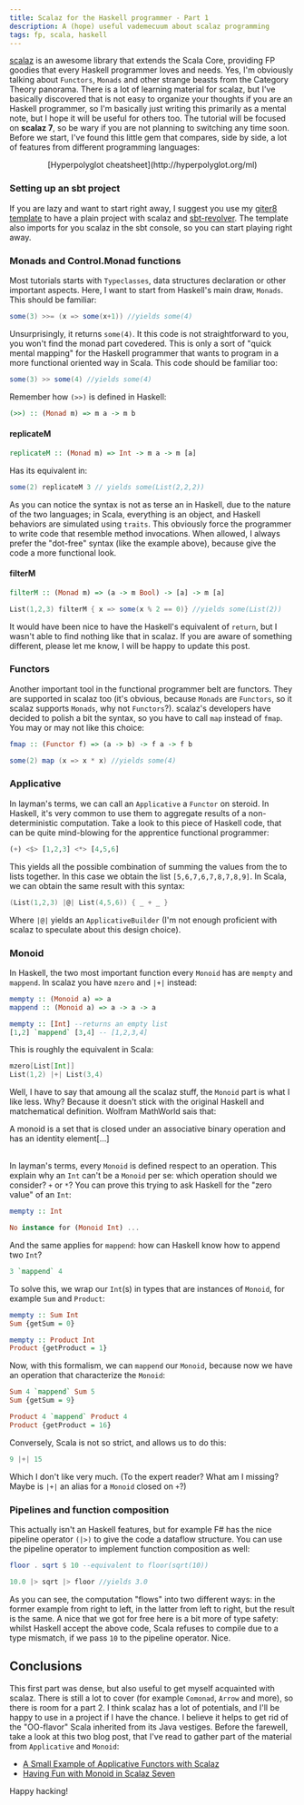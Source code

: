 ```yaml
---
title: Scalaz for the Haskell programmer - Part 1
description: A (hope) useful vademecuum about scalaz programming
tags: fp, scala, haskell
---
```


[scalaz](https://github.com/scalaz/scalaz) is an awesome library that extends
the Scala Core, providing FP goodies that every Haskell programmer loves and
needs. Yes, I'm obviously talking about ```Functors```, ```Monads``` and
other strange beasts from the Category Theory panorama. There is a lot of
learning material for scalaz, but I've basically discovered that is not easy
to organize your thoughts if you are an Haskell programmer, so I'm basically just
writing this primarily as a mental note, but I hope it will be useful for
others too. The tutorial will be focused on **scalaz 7**, so be wary if you
are not planning to switching any time soon.
Before we start, I've found this little gem that compares, side by side,
a lot of features from different programming languages:

<div align="center" markdown="1">
[Hyperpolyglot cheatsheet](http://hyperpolyglot.org/ml)
</div>

### Setting up an sbt project
If you are lazy and want to start right away, I suggest you use my 
[giter8 template](https://github.com/adinapoli/scalaz-revolver.g8)
to have a plain project with scalaz and
[sbt-revolver](https://github.com/spray/sbt-revolver). The template also
imports for you scalaz in the sbt console, so you can start playing right
away.

### Monads and Control.Monad functions
Most tutorials starts with ```Typeclasses```, data structures declaration or other
important aspects. Here, I want to start from Haskell's main draw, ```Monads```.
This should be familiar:

```Scala
some(3) >>= (x => some(x+1)) //yields some(4)
```

Unsurprisingly, it returns ```some(4)```. It this code is not straightforward
to you, you won't find the monad part covedered. This is only a sort
of "quick mental mapping" for the Haskell programmer that wants to program
in a more functional oriented way in Scala.
This code should be familiar too:

```Scala
some(3) >> some(4) //yields some(4)
```

Remember how ```(>>)``` is defined in Haskell:

```Haskell
(>>) :: (Monad m) => m a -> m b
```

#### replicateM

```Haskell
replicateM :: (Monad m) => Int -> m a -> m [a]
```

Has its equivalent in:

```Scala
some(2) replicateM 3 // yields some(List(2,2,2))
```

As you can notice the syntax is not as terse an in Haskell, due to the nature
of the two languages; in Scala, everything is an object, and Haskell
behaviors are simulated using ```traits```. This obviously force the
programmer to write code that resemble method invocations. When allowed, I
always prefer the "dot-free" syntax (like the example above), because give
the code a more functional look.

#### filterM

```Haskell
filterM :: (Monad m) => (a -> m Bool) -> [a] -> m [a]
```

```Scala
List(1,2,3) filterM { x => some(x % 2 == 0)} //yields some(List(2))
```

It would have been nice to have the Haskell's equivalent of ```return```,
but I wasn't able to find nothing like that in scalaz. If you are aware of
something different, please let me know, I will be happy to update this post.

### Functors
Another important tool in the functional programmer belt are functors. They
are supported in scalaz too (it's obvious, because ```Monads``` are ```Functors```,
so it scalaz supports ```Monads```, why not ```Functors```?). scalaz's
developers have decided to polish a bit the syntax, so you have to call ```map```
instead of ```fmap```. You may or may not like this choice:

```Haskell
fmap :: (Functor f) => (a -> b) -> f a -> f b
```

```Scala
some(2) map (x => x * x) //yields some(4)
```

### Applicative
In layman's terms, we can call an ```Applicative``` a ```Functor``` on steroid.
In Haskell, it's very common to use them to aggregate results of a 
non-deterministic computation. Take a look to this piece of Haskell code, that
can be quite mind-blowing for the apprentice functional programmer:

```Haskell
(+) <$> [1,2,3] <*> [4,5,6]
```

This yields all the possible combination of summing the values from the to
lists together. In this case we obtain the list ```[5,6,7,6,7,8,7,8,9]```.
In Scala, we can obtain the same result with this syntax:

```Scala
(List(1,2,3) |@| List(4,5,6)) { _ + _ }
```

Where ```|@|``` yields an ```ApplicativeBuilder``` (I'm not enough proficient
with scalaz to speculate about this design choice).

### Monoid
In Haskell, the two most important function every ```Monoid``` has are
```mempty``` and ```mappend```. In scalaz you have ```mzero``` and ```|+|```
instead:

```Haskell
mempty :: (Monoid a) => a
mappend :: (Monoid a) => a -> a -> a
```

```Haskell
mempty :: [Int] --returns an empty list
[1,2] `mappend` [3,4] -- [1,2,3,4]
```

This is roughly the equivalent in Scala:

```Scala
mzero[List[Int]]
List(1,2) |+| List(3,4)
```

Well, I have to say that amoung all the scalaz stuff, the ```Monoid``` part
is what I like less. Why? Because it doesn't stick with the original Haskell
and matchematical definition. Wolfram MathWorld sais that:

<div class="glance-box">
A monoid is a set that is closed under an associative binary operation
and has an identity element[...]
</div><br>

In layman's terms, every ```Monoid``` is defined respect to an operation.
This explain why an ```Int``` can't be a ```Monoid``` per se: which operation
should we consider? ```+``` or ```*```? You can prove this trying to ask
Haskell for the "zero value" of an ```Int```:

```Haskell
mempty :: Int

No instance for (Monoid Int) ...
```

And the same applies for ```mappend```: how can Haskell know how to append
two ```Int```?

```Haskell
3 `mappend` 4
```

To solve this, we wrap our ```Int```(s) in types that are instances of
```Monoid```, for example ```Sum``` and ```Product```:

```Haskell
mempty :: Sum Int
Sum {getSum = 0}

mempty :: Product Int
Product {getProduct = 1}
```

Now, with this formalism, we can ```mappend``` our ```Monoid```, because
now we have an operation that characterize the ```Monoid```:

```Haskell
Sum 4 `mappend` Sum 5
Sum {getSum = 9}

Product 4 `mappend` Product 4
Product {getProduct = 16}
```

Conversely, Scala is not so strict, and allows us to do this:

```Scala
9 |+| 15
```

Which I don't like very much. (To the expert reader? What am I missing? Maybe
is ```|+|``` an alias for a ```Monoid``` closed on ```+```?)

### Pipelines and function composition
This actually isn't an Haskell features, but for example F# has the nice
pipeline operator ```(|>)``` to give the code a dataflow structure. You can
use the pipeline operator to implement function composition as well:

```Haskell
floor . sqrt $ 10 --equivalent to floor(sqrt(10))
```

```Scala
10.0 |> sqrt |> floor //yields 3.0
```

As you can see, the computation "flows" into two different ways: in the
former example from right to left, in the latter from left to right, but the
result is the same. A nice that we got for free here is a bit more of type
safety: whilst Haskell accept the above code, Scala refuses to compile due
to a type mismatch, if we pass ```10``` to the pipeline operator. Nice.

## Conclusions
This first part was dense, but also useful to get myself acquainted with
scalaz. There is still a lot to cover (for example ```Comonad```, ```Arrow```
and more), so there is room for a part 2. I think scalaz has a lot of
potentials, and I'll be happy to use in a project if I have the chance. I
believe it helps to get rid of the "OO-flavor" Scala inherited from its
Java vestiges. Before the farewell, take a look at this two blog post, that
I've read to gather part of the material from ```Applicative``` and 
```Monoid```:

* [A Small Example of Applicative Functors with Scalaz](http://www.casualmiracles.com/2012/01/16/a-small-example-of-applicative-functors-with-scalaz/)
* [Having Fun with Monoid in Scalaz Seven](http://voidmainargs.blogspot.it/2012/02/having-fun-with-monoid-in-scalaz-seven.html)

Happy hacking!
